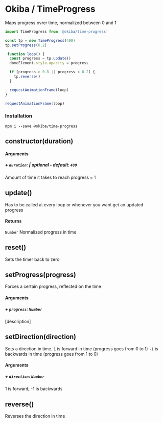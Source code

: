 

# Okiba / TimeProgress
Maps progress ovrer time, normalized between 0 and 1




```javascript
import TimeProgress from '@okiba/time-progress'

const tp = new TimeProgress(400)
tp.setProgress(0.2)

 function loop() {
  const progress = tp.update()
  domeElement.style.opacity = progress

  if (progress > 0.8 || progress < 0.2) {
    tp.reverse()
  }

  requestAnimationFrame(loop)
}

requestAnimationFrame(loop)
```



### Installation
```
npm i --save @okiba/time-progress
```




## constructor(duration)









#### Arguments


##### + `duration`: | _optional_ - _default_: `400`

Amount of time it takes to reach progress = 1





## update()


Has to be called at every loop or whenever you want get an updated progress







#### Returns

`Number` Normalized progress in time
## reset()


Sets the timer back to zero







## setProgress(progress)


Forces a certain progress, reflected on the time







#### Arguments


##### + `progress`: `Number`

[description]





## setDirection(direction)


Sets a direction in time.
`1` is forward in time (progress goes from 0 to 1)
`-1` is backwards in time (progress goes from 1 to 0)







#### Arguments


##### + `direction`: `Number`

1 is forward, -1 is backwards





## reverse()


Reverses the direction in time






